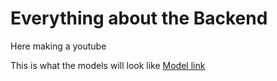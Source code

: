 # Everything about the Backend
Here making a youtube

This is what the models will look like  [Model link](https://app.eraser.io/workspace/YtPqZ1VogxGy1jzIDkzj)
